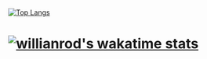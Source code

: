 # 
[![Top Langs](https://github-readme-stats.vercel.app/api/top-langs/?username=yuvalmoryosef&layout=compact&langs_count=6&hide=html,css&theme=radical)](https://github.com/anuraghazra/github-readme-stats)



# [![willianrod's wakatime stats](https://github-readme-stats.vercel.app/api/wakatime?username=yuvalmoryosef&theme=radical)](https://github.com/anuraghazra/github-readme-stats)
